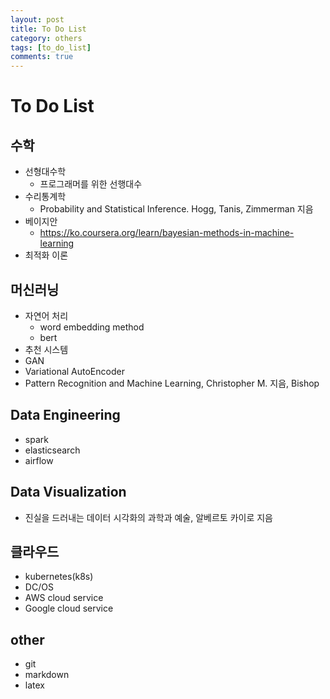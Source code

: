 ```yaml
---
layout: post
title: To Do List
category: others
tags: [to_do_list]
comments: true
---
```


# To Do List
## 수학
- 선형대수학
    - 프로그래머를 위한 선행대수
- 수리통계학
    - Probability and Statistical Inference. Hogg, Tanis, Zimmerman 지음
- 베이지안
    -  https://ko.coursera.org/learn/bayesian-methods-in-machine-learning
- 최적화 이론

## 머신러닝
- 자연어 처리
    - word embedding method
    - bert
- 추천 시스템
- GAN
- Variational AutoEncoder
- Pattern Recognition and Machine Learning, Christopher M. 지음, Bishop

## Data Engineering
- spark
- elasticsearch
- airflow

## Data Visualization
- 진실을 드러내는 데이터 시각화의 과학과 예술, 알베르토 카이로 지음

## 클라우드
- kubernetes(k8s)
- DC/OS
- AWS cloud service
- Google cloud service

## other
- git
- markdown
- latex